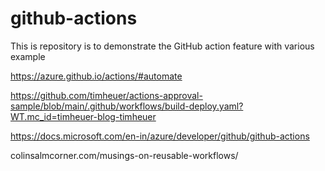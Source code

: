 # github-actions
This is repository is to demonstrate the GitHub action feature with various example

https://azure.github.io/actions/#automate

https://github.com/timheuer/actions-approval-sample/blob/main/.github/workflows/build-deploy.yaml?WT.mc_id=timheuer-blog-timheuer

https://docs.microsoft.com/en-in/azure/developer/github/github-actions


colinsalmcorner.com/musings-on-reusable-workflows/
